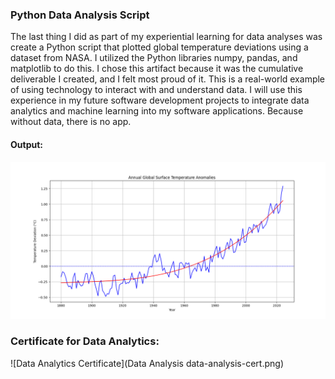 ### Python Data Analysis Script
The last thing I did as part of my experiential learning for data analyses was create a Python script that plotted global temperature deviations using a dataset from NASA. I utilized the Python libraries numpy, pandas, and matplotlib to do this. I chose this artifact because it was the cumulative deliverable I created, and I felt most proud of it. This is a real-world example of using technology to interact with and understand data. I will use this experience in my future software development projects to integrate data analytics and machine learning into my software applications. Because without data, there is no app.
<br>

#### Output:
![Data Analysis Output](data-analysis.png)
<br>

### Certificate for Data Analytics:
![Data Analytics Certificate](Data Analysis data-analysis-cert.png)
